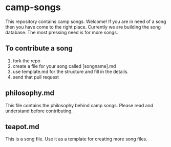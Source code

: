 # camp-songs
This repository contains camp songs. Welcome! If you are in need of a song then you have come to the right place. Currently we are building the song database. The most pressing need is for more songs. 

## To contribute a song
1. fork the repo
2. create a file for your song called [songname].md
3. use template.md for the structure and fill in the details.
4. send that pull request
  
## philosophy.md
This file contains the philosophy behind camp songs. Please read and understand before contributing.

## teapot.md
This is a song file. Use it as a template for creating more song files.
